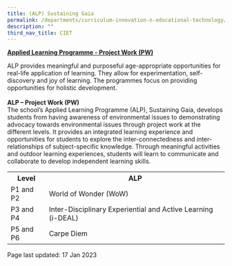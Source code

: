 ```yaml
---
title: (ALP) Sustaining Gaia
permalink: /departments/curriculum-innovation-n-educational-technology/alp-sustaining-gaia/
description: ""
third_nav_title: CIET
---
```


<p><strong><u>Applied Learning Programme - Project Work (PW)<br /></u></strong>
<p>ALP provides meaningful and purposeful age-appropriate opportunities for real-life application of learning. They allow for experimentation, self-discovery and joy of learning. The programmes focus on providing opportunities for holistic development.<br/><br/>
<strong>ALP – Project Work (PW)</strong><br/>
The school’s Applied Learning Programme (ALP), Sustaining Gaia, develops students from having awareness of environmental issues to demonstrating advocacy towards environmental issues through project work at the different levels. It provides an integrated learning experience and opportunities for students to explore the inter-connectedness and inter-relationships of subject-specific knowledge. Through meaningful activities and outdoor learning experiences, students will learn to communicate and collaborate to develop independent learning skills.
</p>
<table>
<tbody>
<tr>
<th>Level</th>
<th>ALP</th>
</tr>
<tr>
<td>P1 and P2</td>
<td>World of Wonder (WoW)</td>
</tr>
<tr>
<td>P3 and P4</td>
<td>Inter-Disciplinary Experiential and Active Learning (i-DEAL)</td>
</tr>
<tr>
<td>P5 and P6</td>
<td>Carpe Diem</td>
</tr>
</tbody>
</table>
<p>Page last updated: 17 Jan 2023</p>